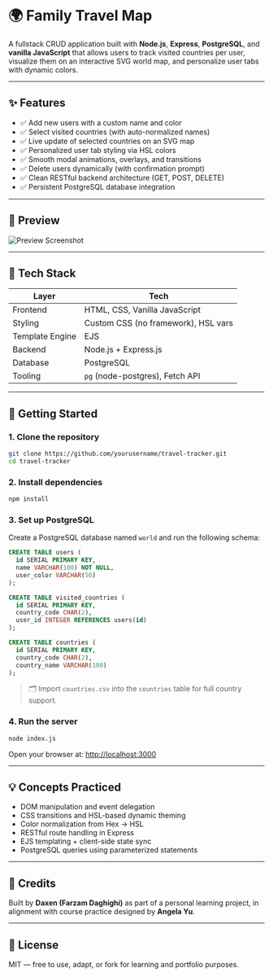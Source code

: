 # 🌍 Family Travel Map

A fullstack CRUD application built with **Node.js**, **Express**, **PostgreSQL**, and **vanilla JavaScript** that allows users to track visited countries per user, visualize them on an interactive SVG world map, and personalize user tabs with dynamic colors.

---

## ✨ Features

- ✅ Add new users with a custom name and color
- ✅ Select visited countries (with auto-normalized names)
- ✅ Live update of selected countries on an SVG map
- ✅ Personalized user tab styling via HSL colors
- ✅ Smooth modal animations, overlays, and transitions
- ✅ Delete users dynamically (with confirmation prompt)
- ✅ Clean RESTful backend architecture (GET, POST, DELETE)
- ✅ Persistent PostgreSQL database integration

---

## 📸 Preview

![Preview Screenshot](https://i.imgur.com/BCQONSO.png)

---

## 🧠 Tech Stack

| Layer          | Tech                                 |
|----------------|--------------------------------------|
| Frontend       | HTML, CSS, Vanilla JavaScript        |
| Styling        | Custom CSS (no framework), HSL vars  |
| Template Engine| EJS                                  |
| Backend        | Node.js + Express.js                 |
| Database       | PostgreSQL                           |
| Tooling        | `pg` (node-postgres), Fetch API      |

---

## 🚀 Getting Started

### 1. Clone the repository

```bash
git clone https://github.com/yourusername/travel-tracker.git
cd travel-tracker
```

### 2. Install dependencies

```bash
npm install
```

### 3. Set up PostgreSQL

Create a PostgreSQL database named `world` and run the following schema:

```sql
CREATE TABLE users (
  id SERIAL PRIMARY KEY,
  name VARCHAR(100) NOT NULL,
  user_color VARCHAR(50)
);

CREATE TABLE visited_countries (
  id SERIAL PRIMARY KEY,
  country_code CHAR(2),
  user_id INTEGER REFERENCES users(id)
);

CREATE TABLE countries (
  id SERIAL PRIMARY KEY,
  country_code CHAR(2),
  country_name VARCHAR(100)
);
```

> 🗂️ Import `countries.csv` into the `countries` table for full country support.

### 4. Run the server

```bash
node index.js
```

Open your browser at: [http://localhost:3000](http://localhost:3000)

---

## 💡 Concepts Practiced

- DOM manipulation and event delegation
- CSS transitions and HSL-based dynamic theming
- Color normalization from Hex → HSL
- RESTful route handling in Express
- EJS templating + client-side state sync
- PostgreSQL queries using parameterized statements

---

## 🤝 Credits

Built by **Daxen (Farzam Daghighi)** as part of a personal learning project, in alignment with course practice designed by **Angela Yu**.

---

## 📜 License

MIT — free to use, adapt, or fork for learning and portfolio purposes.
